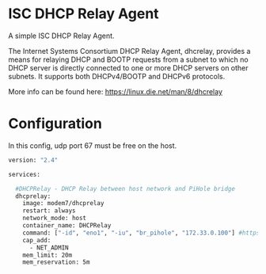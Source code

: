# ISC DHCP Relay Agent

A simple ISC DHCP Relay Agent.

The Internet Systems Consortium DHCP Relay Agent, dhcrelay, provides a means for relaying DHCP and BOOTP requests from a subnet to which no DHCP server is directly connected to one or more DHCP servers on other subnets. It supports both DHCPv4/BOOTP and DHCPv6 protocols. 

More info can be found here: https://linux.die.net/man/8/dhcrelay

# Configuration

In this config, udp port 67 must be free on the host.

```bash
version: "2.4"

services:

  #DHCPRelay - DHCP Relay between host network and PiHole bridge
  dhcprelay:
    image: modem7/dhcprelay
    restart: always
    network_mode: host
    container_name: DHCPRelay
    command: ["-id", "eno1", "-iu", "br_pihole", "172.33.0.100"] #https://fedoramagazine.org/build-network-bridge-fedora/
    cap_add:
      - NET_ADMIN
    mem_limit: 20m
    mem_reservation: 5m
```